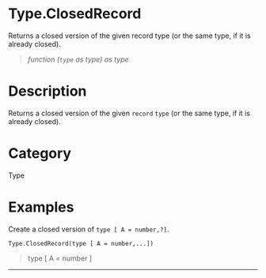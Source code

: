 # Type.ClosedRecord
Returns a closed version of the given record type (or the same type, if it is already closed).
> _function (<code>type</code> as type) as type_

# Description 
Returns a closed version of the given <code>record</code> <code>type</code> (or the same type, if it is already closed).
# Category 
Type
# Examples 
Create a closed version of <code>type [ A = number,?]</code>.
```
Type.ClosedRecord(type [ A = number,...])
```
> type [
    A = number
]

***
